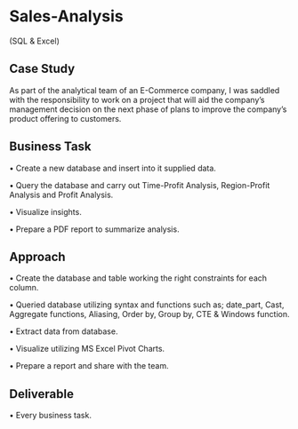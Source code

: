 # Sales-Analysis
(SQL &amp; Excel)

## Case Study
As part of the analytical team of an E-Commerce company, I was saddled with the responsibility to work on a project that will aid the company’s management decision on the next phase of plans to improve the company’s product offering to customers.

## Business Task 
•	Create a new database and insert into it supplied data.

•	Query the database and carry out Time-Profit Analysis, Region-Profit Analysis and Profit Analysis.

•	Visualize insights.

•	Prepare a PDF report to summarize analysis.

## Approach
•	Create the database and table working the right constraints for each column.

•	Queried database utilizing syntax and functions such as; date_part, Cast, Aggregate functions, Aliasing, Order by, Group by, CTE & Windows function.

•	Extract data from database.

•	Visualize utilizing MS Excel Pivot Charts.

•	Prepare a report and share with the team.

## Deliverable 
•	Every business task.
